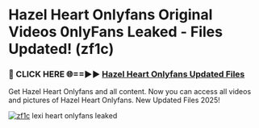 # Hazel Heart Onlyfans Original Videos 0nlyFans Leaked - Files Updated! (zf1c)

<h3>🔴 CLICK HERE 🌐==►► <a href="https://tinyurl.com/ms9xzufz" rel="nofollow">Hazel Heart Onlyfans Updated Files</a></h3>

Get Hazel Heart Onlyfans and all content. Now you can access all videos and pictures of Hazel Heart Onlyfans. New Updated Files 2025!

[![zf1c](https://i.imgur.com/ppqm5kG.gif)](https://tinyurl.com/ms9xzufz)
lexi heart onlyfans leaked